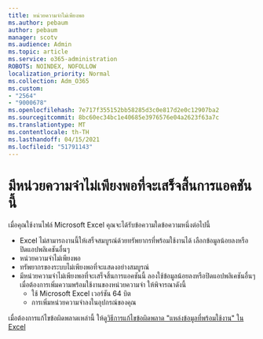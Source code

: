 ```yaml
---
title: หน่วยความจําไม่เพียงพอ
ms.author: pebaum
author: pebaum
manager: scotv
ms.audience: Admin
ms.topic: article
ms.service: o365-administration
ROBOTS: NOINDEX, NOFOLLOW
localization_priority: Normal
ms.collection: Adm_O365
ms.custom:
- "2564"
- "9000678"
ms.openlocfilehash: 7e717f355152bb58285d3c0e817d2e0c12907ba2
ms.sourcegitcommit: 8bc60ec34bc1e40685e3976576e04a2623f63a7c
ms.translationtype: MT
ms.contentlocale: th-TH
ms.lasthandoff: 04/15/2021
ms.locfileid: "51791143"
---
```

# <a name="there-isnt-enough-memory-to-complete-this-action"></a>มีหน่วยความจําไม่เพียงพอที่จะเสร็จสิ้นการแอคชันนี้

เมื่อคุณใช้งานไฟล์ Microsoft Excel คุณจะได้รับข้อความใดข้อความหนึ่งต่อไปนี้

- Excel ไม่สามารถงานนี้ให้เสร็จสมบูรณ์ด้วยทรัพยากรที่พร้อมใช้งานได้ เลือกข้อมูลน้อยลงหรือปิดแอปพลิเคชันอื่นๆ
- หน่วยความจําไม่เพียงพอ
- ทรัพยากรของระบบไม่เพียงพอที่จะแสดงอย่างสมบูรณ์
- มีหน่วยความจําไม่เพียงพอที่จะเสร็จสิ้นการแอคชันนี้ ลองใช้ข้อมูลน้อยลงหรือปิดแอปพลิเคชันอื่นๆ เมื่อต้องการเพิ่มความพร้อมใช้งานของหน่วยความจํา ให้พิจารณาดังนี้ 
    - ใช้ Microsoft Excel เวอร์ชัน 64 บิต
    - การเพิ่มหน่วยความจําลงในอุปกรณ์ของคุณ

เมื่อต้องการแก้ไขข้อผิดพลาดเหล่านี้ ให้ดู[วิธีการแก้ไขข้อผิดพลาด "แหล่งข้อมูลที่พร้อมใช้งาน" ใน Excel](https://docs.microsoft.com/office/troubleshoot/excel/available-resources-errors)